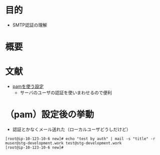 # 目的
- SMTP認証の理解

# 概要

# 文献
- [pamを使う設定](https://futuremix.org/2009/11/postfix-smtp_auth-pam)
  - サーバのユーザの認証を使いまわせるので便利

# （pam）設定後の挙動
- 認証とかなくメール送れた（ローカルユーザどうしだけど）
```
[root@ip-10-123-10-6 new]# echo "test by auth" | mail -s "title" -r muser@stg-development.work test@stg-development.work
[root@ip-10-123-10-6 new]#
```
